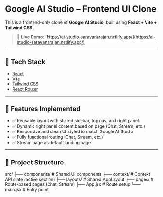 # Google AI Studio – Frontend UI Clone

This is a frontend-only clone of **Google AI Studio**, built using **React + Vite + Tailwind CSS**.

> 🔗 **Live Demo**: [https://ai-studio-saravanarajan.netlify.app/](https://ai-studio-saravanarajan.netlify.app/)

---

## 🚀 Tech Stack

- [React](https://reactjs.org/)
- [Vite](https://vitejs.dev/)
- [Tailwind CSS](https://tailwindcss.com/)
- [React Router](https://reactrouter.com/)

---

## 🧩 Features Implemented

- ✅ Reusable layout with shared sidebar, top nav, and right panel
- ✅ Dynamic right panel content based on page (Chat, Stream, etc.)
- ✅ Responsive and clean UI styled to match Google AI Studio
- ✅ Fully functional routing (Chat, Stream, etc.)
- ✅ Stream page as default landing page

---

## 📂 Project Structure
src/
├── components/ # Shared UI components
├── context/ # Context API state (active section)
├── layouts/ # Shared AppLayout
├── pages/ # Route-based pages (Chat, Stream)
├── App.jsx # Route setup
└── main.jsx # Entry point
